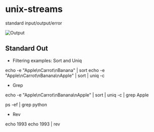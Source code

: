 # unix-streams
standard input/output/error

![Output](https://user-images.githubusercontent.com/58792/143476648-735c106b-3679-4f2d-b1ae-d718347ad68c.png)

## Standard Out

* Filtering examples:  Sort and Uniq

echo -e "Apple\nCarrot\nBanana" | sort
echo -e "Apple\nCarrot\nBanana\nApple" | sort | uniq -c 

* Grep

echo -e "Apple\nCarrot\nBanana\nApple" | sort | uniq -c | grep Apple

ps -ef | grep python

* Rev

echo 1993
echo 1993 | rev